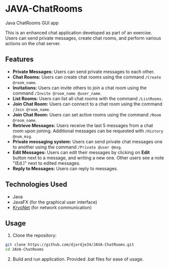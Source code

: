 # JAVA-ChatRooms
Java ChatRooms GUI app

This is an enhanced chat application developed as part of an exercise. Users can send private messages, create chat rooms, and perform various actions on the chat server.

## Features

- **Private Messages:** Users can send private messages to each other.
- **Chat Rooms:** Users can create chat rooms using the command `/Create @room_name`.
- **Invitations:** Users can invite others to join a chat room using the command `/Invite @room_name @user_name`.
- **List Rooms:** Users can list all chat rooms with the command `/ListRooms`.
- **Join Chat Room:** Users can connect to a chat room using the command `/Join @room_name`.
- **Join Chat Room:** Users can set active rooms using the command `/Room @room_name`.
- **Retrieve Messages:** Users receive the last 5 messages from a chat room upon joining. Additional messages can be requested with `/History @num_msg`.
- **Private messaging system:** Users can send private chat messages one to another using the command `/Private @user @msg`.
- **Edit Messages:** Users can edit their messages by clicking on **Edit** button next to a message, and writing a new one. Other users see a note "(Ed.)" next to edited messages.
- **Reply to Messages:** Users can reply to messages.

## Technologies Used

- Java
- JavaFX (for the graphical user interface)
- [KryoNet](https://github.com/EsotericSoftware/kryonet) (for network communication)

## Usage

1. Clone the repository:

```bash
git clone https://github.com/djordje34/JAVA-ChatRooms.git
cd JAVA-ChatRooms
```
2. Build and run application. Provided .bat files for ease of usage.
   

